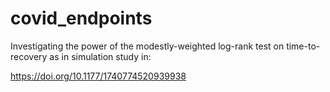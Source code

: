 # covid_endpoints

Investigating the power of the modestly-weighted log-rank test on time-to-recovery as in simulation study in:

https://doi.org/10.1177/1740774520939938
